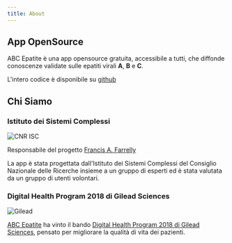 ```yaml
---
title: About
---
```


## App OpenSource

ABC Epatite è una app opensource gratuita, accessibile a tutti, che diffonde conoscenze validate sulle
epatiti virali **A**, **B** e **C**.

L'intero codice è disponibile su [github](https://github.com/cnr-isc-ttt/abc-epatite)

## Chi Siamo

### Istituto dei Sistemi Complessi

![CNR ISC](/images/logo-isc.png)

Responsabile del progetto [Francis A. Farrelly](https://www.isc.cnr.it/staff-members/francis-allen-farrelly/)

La app è stata progettata dall'Istituto dei Sistemi Complessi del Consiglio Nazionale delle
Ricerche insieme a un gruppo di esperti ed è stata valutata da un gruppo di utenti
volontari.

### Digital Health Program 2018 di Gilead Sciences

![Gilead](/images/Gilead-dh.png)

[ABC Epatite](https://epatite.web.app) ha vinto il bando [Digital Health Program 2018 di Gilead Sciences](http://www.fellowshipgileaditalia.it/vincitori-digital-health/abc-epatite-sviluppo-di-una-app-per-la-prevenzione-delle-epatiti-701),
pensato per migliorare la qualità di vita dei pazienti.
